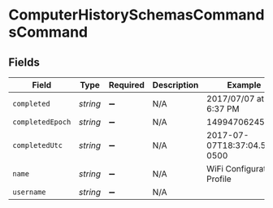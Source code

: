 # ComputerHistorySchemasCommandsCommand


## Fields

| Field                        | Type                         | Required                     | Description                  | Example                      |
| ---------------------------- | ---------------------------- | ---------------------------- | ---------------------------- | ---------------------------- |
| `completed`                  | *string*                     | :heavy_minus_sign:           | N/A                          | 2017/07/07 at 6:37 PM        |
| `completedEpoch`             | *string*                     | :heavy_minus_sign:           | N/A                          | 1499470624555                |
| `completedUtc`               | *string*                     | :heavy_minus_sign:           | N/A                          | 2017-07-07T18:37:04.555-0500 |
| `name`                       | *string*                     | :heavy_minus_sign:           | N/A                          | WiFi Configuration Profile   |
| `username`                   | *string*                     | :heavy_minus_sign:           | N/A                          |                              |
